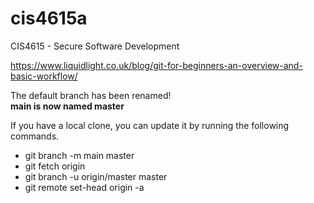 # cis4615a
CIS4615 - Secure Software Development

https://www.liquidlight.co.uk/blog/git-for-beginners-an-overview-and-basic-workflow/

The default branch has been renamed!\
**main is now named master**

If you have a local clone, you can update it by running the following commands.
- git branch -m main master
- git fetch origin
- git branch -u origin/master master
- git remote set-head origin -a




